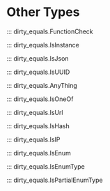 # Other Types

::: dirty_equals.FunctionCheck

::: dirty_equals.IsInstance

::: dirty_equals.IsJson

::: dirty_equals.IsUUID

::: dirty_equals.AnyThing

::: dirty_equals.IsOneOf

::: dirty_equals.IsUrl

::: dirty_equals.IsHash

::: dirty_equals.IsIP

::: dirty_equals.IsEnum

::: dirty_equals.IsEnumType

::: dirty_equals.IsPartialEnumType
